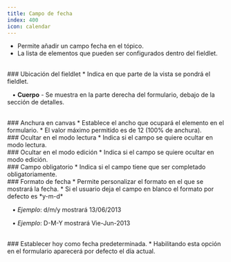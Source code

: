 ```yaml
---
title: Campo de fecha
index: 400
icon: calendar
---
```


* Permite añadir un campo fecha en el tópico.
* La lista de elementos que pueden ser configurados dentro del fieldlet.

<br />
### Ubicación del fieldlet
* Indica en que parte de la vista se pondrá el fieldlet. <br />

&nbsp; &nbsp;• **Cuerpo** - Se muestra en la parte derecha del formulario, debajo de la sección de detalles.

<br />
### Anchura en canvas
* Establece el ancho que ocupará el elemento en el formulario.
* El valor máximo permitido es de 12 (100% de anchura).

<br />
### Ocultar en el modo lectura
* Indica si el campo se quiere ocultar en modo lectura.

<br />
### Ocultar en el modo edición
* Indica si el campo se quiere ocultar en modo edición.

<br />
### Campo obligatorio
* Indica si el campo tiene que ser completado obligatoriamente.


<br />
### Formato de fecha
* Permite personalizar el formato en el que se mostrará la fecha. 
* Si el usuario deja el campo en blanco el formato por defecto es *y-m-d* <br />

&nbsp; &nbsp;• *Ejemplo*: d/m/y mostrará 13/06/2013 <br />

&nbsp; &nbsp;• *Ejemplo*: D-M-Y mostrará Vie-Jun-2013

<br />
### Establecer hoy como fecha predeterminada.
* Habilitando esta opción en el formulario aparecerá por defecto el día actual.